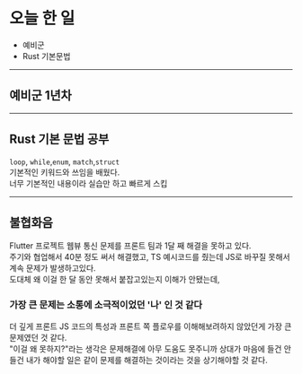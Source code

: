 # 오늘 한 일
- 예비군
- Rust 기본문법
---
## 예비군 1년차
---
## Rust 기본 문법 공부
`loop`, `while`,`enum`, `match`,`struct`   
기본적인 키워드와 쓰임을 배웠다.  
너무 기본적인 내용이라 실습만 하고 빠르게 스킵

---
## 불협화음
Flutter 프로젝트 웹뷰 통신 문제를 프론트 팀과 1달 째 해결을 못하고 있다.  
주기와 협업해서 40분 정도 써서 해결했고, TS 예시코드를 줬는데 JS로 바꾸질 못해서 계속 문제가 발생하고있다.  
도대체 왜 이걸 한 달 동안 못해서 붙잡고있는지 이해가 안됐는데,  
  
### 가장 큰 문제는 소통에 소극적이었던 '나' 인 것 같다
더 깊게 프론트 JS 코드의 특성과 프론트 쪽 플로우를 이해해보려하지 않았던게 가장 큰 문제였던 것 같다.  
"이걸 왜 못하지?"라는 생각은 문제해결에 아무 도움도 못주니까
상대가 마음에 들건 안들건 내가 해야할 일은 같이 문제를 해결하는 것이라는 것을 상기해야할 것 같다.

